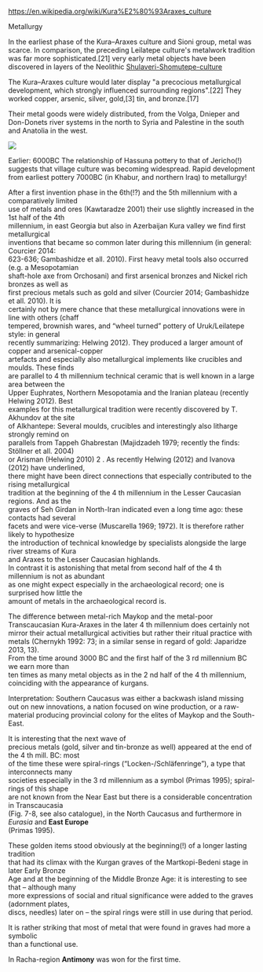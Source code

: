 https://en.wikipedia.org/wiki/Kura%E2%80%93Araxes_culture  

Metallurgy  

In the earliest phase of the Kura–Araxes culture and Sioni group, metal was scarce. In comparison, the preceding Leilatepe culture's metalwork tradition was far more sophisticated.[21] very early metal objects have been discovered in layers of the Neolithic [Shulaveri-Shomutepe-culture](https://en.wikipedia.org/wiki/Shulaveri-Shomu_culture)  

The Kura–Araxes culture would later display "a precocious metallurgical development, which strongly influenced surrounding regions".[22] They worked copper, arsenic, silver, gold,[3] tin, and bronze.[17]  

Their metal goods were widely distributed, from the Volga, Dnieper and Don-Donets river systems in the north to Syria and Palestine in the south and Anatolia in the west.  

![](http://amigo.ge/saunjegallery/albums/userpics/10001/7⋍21.jpg)  

Earlier: 6000BC The relationship of Hassuna pottery to that of Jericho(!) suggests that village culture was becoming widespread. Rapid development from earliest pottery 7000BC (in Khabur, and northern Iraq) to metallurgy!  

After a first invention phase in the 6th(!?) and the 5th millennium with a comparatively limited  
use of metals and ores (Kawtaradze 2001) their use slightly increased in the 1st half of the 4th  
millennium, in east Georgia but also in Azerbaijan Kura valley we find first metallurgical  
inventions that became so common later during this millennium (in general: Courcier 2014:  
623-636; Gambashidze et all. 2010). First heavy metal tools also occurred (e.g. a Mesopotamian  
shaft-hole axe from Orchosani) and first arsenical bronzes and Nickel rich bronzes as well as  
first precious metals such as gold and silver (Courcier 2014; Gambashidze et all. 2010). It is  
certainly not by mere chance that these metallurgical innovations were in line with others (chaff  
tempered, brownish wares, and “wheel turned” pottery of Uruk/Leilatepe style: in general  
recently summarizing: Helwing 2012). They produced a larger amount of copper and arsenical-copper  
artefacts and especially also metallurgical implements like crucibles and moulds. These finds  
are parallel to 4 th millennium technical ceramic that is well known in a large area between the  
Upper Euphrates, Northern Mesopotamia and the Iranian plateau (recently Helwing 2012). Best  
examples for this metallurgical tradition were recently discovered by T. Akhundov at the site  
of Alkhantepe: Several moulds, crucibles and interestingly also litharge strongly remind on  
parallels from Tappeh Ghabrestan (Majidzadeh 1979; recently the finds: Stöllner et all. 2004)  
or Arisman (Helwing 2010) 2 . As recently Helwing (2012) and Ivanova (2012) have underlined,  
there might have been direct connections that especially contributed to the rising metallurgical  
tradition at the beginning of the 4 th millennium in the Lesser Caucasian regions. And as the  
graves of Seh Girdan in North-Iran indicated even a long time ago: these contacts had several  
facets and were vice-verse (Muscarella 1969; 1972). It is therefore rather likely to hypothesize  
the introduction of technical knowledge by specialists alongside the large river streams of Kura  
and Araxes to the Lesser Caucasian highlands.  
In contrast it is astonishing that metal from second half of the 4 th millennium is not as abundant  
as one might expect especially in the archaeological record; one is surprised how little the  
amount of metals in the archaeological record is.  

The difference between metal-rich Maykop and the metal-poor Transcaucasian Kura-Araxes in the later 4 th millennium does certainly not mirror their actual metallurgical activities but rather their ritual practice with  
metals (Chernykh 1992: 73; in a similar sense in regard of gold: Japaridze 2013, 13).  
From the time around 3000 BC and the first half of the 3 rd millennium BC we earn more than  
ten times as many metal objects as in the 2 nd half of the 4 th millennium, coinciding with the appearance of kurgans.  

Interpretation: Southern Caucasus was either a backwash island missing out on new innovations, a nation focused on wine production, or a raw-material producing provincial colony for the elites of Maykop and the South-East.  

It is interesting that the next wave of  
precious metals (gold, silver and tin-bronze as well) appeared at the end of the 4 th mill. BC: most  
of the time these were spiral-rings (“Locken-/Schläfenringe”), a type that interconnects many  
societies especially in the 3 rd millennium as a symbol (Primas 1995); spiral-rings of this shape  
are not known from the Near East but there is a considerable concentration in Transcaucasia  
(Fig. 7-8, see also catalogue), in the North Caucasus and furthermore in *Eurasia* and **East Europe**  
(Primas 1995).  

These golden items stood obviously at the beginning(!) of a longer lasting tradition  
that had its climax with the Kurgan graves of the Martkopi-Bedeni stage in later Early Bronze  
Age and at the beginning of the Middle Bronze Age: it is interesting to see that – although many  
more expressions of social and ritual significance were added to the graves (adornment plates,  
discs, needles) later on – the spiral rings were still in use during that period.  

It is rather striking that most of metal that were found in graves had more a symbolic  
than a functional use.  

In Racha-region **Antimony** was won for the first time.  